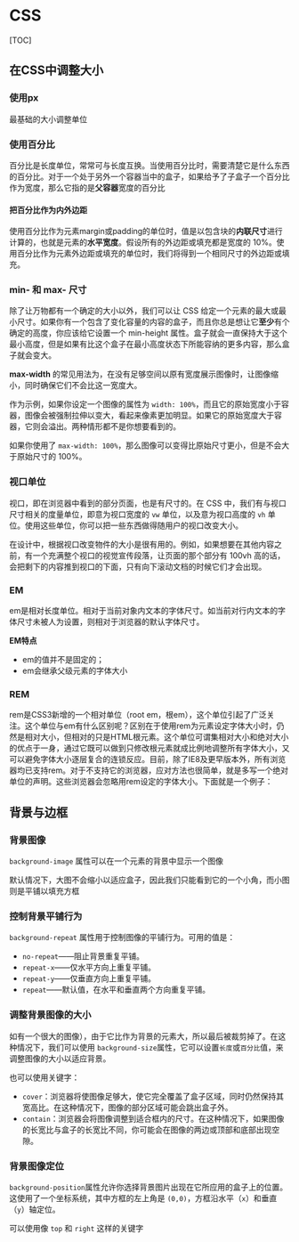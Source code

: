 # CSS

[TOC]

## 在CSS中调整大小

### 使用px

最基础的大小调整单位

### 使用百分比

百分比是长度单位，常常可与长度互换。当使用百分比时，需要清楚它是什么东西的百分比。对于一个处于另外一个容器当中的盒子，如果给予了子盒子一个百分比作为宽度，那么它指的是**父容器**宽度的百分比

#### 把百分比作为内外边距

使用百分比作为元素margin或padding的单位时，值是以包含块的**内联尺寸**进行计算的，也就是元素的**水平宽度**。假设所有的外边距或填充都是宽度的 10%。使用百分比作为元素外边距或填充的单位时，我们将得到一个相同尺寸的外边距或填充。

### min- 和 max- 尺寸

除了让万物都有一个确定的大小以外，我们可以让 CSS 给定一个元素的最大或最小尺寸。如果你有一个包含了变化容量的内容的盒子，而且你总是想让它**至少**有个确定的高度，你应该给它设置一个 min-height 属性。盒子就会一直保持大于这个最小高度，但是如果有比这个盒子在最小高度状态下所能容纳的更多内容，那么盒子就会变大。

**max-width** 的常见用法为，在没有足够空间以原有宽度展示图像时，让图像缩小，同时确保它们不会比这一宽度大。

作为示例，如果你设定一个图像的属性为 `width: 100%`，而且它的原始宽度小于容器，图像会被强制拉伸以变大，看起来像素更加明显。如果它的原始宽度大于容器，它则会溢出。两种情形都不是你想要看到的。

如果你使用了 `max-width: 100%`，那么图像可以变得比原始尺寸更小，但是不会大于原始尺寸的 100%。

### 视口单位

视口，即在浏览器中看到的部分页面，也是有尺寸的。在 CSS 中，我们有与视口尺寸相关的度量单位，即意为视口宽度的 `vw` 单位，以及意为视口高度的 `vh` 单位。使用这些单位，你可以把一些东西做得随用户的视口改变大小。

在设计中，根据视口改变物件的大小是很有用的。例如，如果想要在其他内容之前，有一个充满整个视口的视觉宣传段落，让页面的那个部分有 100vh 高的话，会把剩下的内容推到视口的下面，只有向下滚动文档的时候它们才会出现。

### EM

em是相对长度单位。相对于当前对象内文本的字体尺寸。如当前对行内文本的字体尺寸未被人为设置，则相对于浏览器的默认字体尺寸。

**EM特点**

- em的值并不是固定的；
- em会继承父级元素的字体大小



### REM

rem是CSS3新增的一个相对单位（root em，根em），这个单位引起了广泛关注。这个单位与em有什么区别呢？区别在于使用rem为元素设定字体大小时，仍然是相对大小，但相对的只是HTML根元素。这个单位可谓集相对大小和绝对大小的优点于一身，通过它既可以做到只修改根元素就成比例地调整所有字体大小，又可以避免字体大小逐层复合的连锁反应。目前，除了IE8及更早版本外，所有浏览器均已支持rem。对于不支持它的浏览器，应对方法也很简单，就是多写一个绝对单位的声明。这些浏览器会忽略用rem设定的字体大小。下面就是一个例子：

## 背景与边框

### 背景图像

`background-image` 属性可以在一个元素的背景中显示一个图像

默认情况下，大图不会缩小以适应盒子，因此我们只能看到它的一个小角，而小图则是平铺以填充方框



### 控制背景平铺行为

`background-repeat` 属性用于控制图像的平铺行为。可用的值是：

- `no-repeat`——阻止背景重复平铺。
- `repeat-x`——仅水平方向上重复平铺。
- `repeat-y`——仅垂直方向上重复平铺。
- `repeat`——默认值，在水平和垂直两个方向重复平铺。



### 调整背景图像的大小

如有一个很大的图像），由于它比作为背景的元素大，所以最后被裁剪掉了。在这种情况下，我们可以使用 `background-size`属性，它可以设置`长度`或`百分比`值，来调整图像的大小以适应背景。

也可以使用关键字：

- `cover`：浏览器将使图像足够大，使它完全覆盖了盒子区域，同时仍然保持其宽高比。在这种情况下，图像的部分区域可能会跳出盒子外。
- `contain`：浏览器会将图像调整到适合框内的尺寸。在这种情况下，如果图像的长宽比与盒子的长宽比不同，你可能会在图像的两边或顶部和底部出现空隙。



### 背景图像定位

`background-position`属性允许你选择背景图片出现在它所应用的盒子上的位置。这使用了一个坐标系统，其中方框的左上角是 `(0,0)`，方框沿水平（`x`）和垂直（`y`）轴定位。

可以使用像 `top` 和 `right` 这样的关键字

